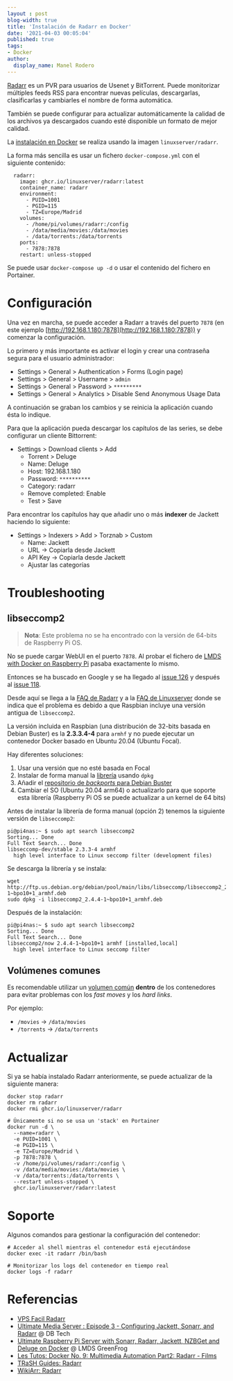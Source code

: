 ```yaml
---
layout : post
blog-width: true
title: 'Instalación de Radarr en Docker'
date: '2021-04-03 00:05:04'
published: true
tags:
- Docker
author:
  display_name: Manel Rodero
---
```


[Radarr](https://radarr.video/) es un PVR para usuarios de Usenet y BitTorrent. Puede monitorizar múltiples feeds RSS para encontrar nuevas películas, descargarlas, clasificarlas y cambiarles el nombre de forma automática.

También se puede configurar para actualizar automáticamente la calidad de los archivos ya descargados cuando esté disponible un formato de mejor calidad.

La [instalación en Docker](https://hub.docker.com/r/linuxserver/radarr) se realiza usando la imagen `linuxserver/radarr`.

La forma más sencilla es usar un fichero `docker-compose.yml` con el siguiente contenido:

```
  radarr:
    image: ghcr.io/linuxserver/radarr:latest
    container_name: radarr
    environment:
      - PUID=1001
      - PGID=115
      - TZ=Europe/Madrid
    volumes:
      - /home/pi/volumes/radarr:/config
      - /data/media/movies:/data/movies
      - /data/torrents:/data/torrents
    ports:
      - 7878:7878
    restart: unless-stopped
```

Se puede usar `docker-compose up -d` o usar el contenido del fichero en Portainer.

# Configuración

Una vez en marcha, se puede acceder a Radarr a través del puerto `7878` (en este ejemplo [http://192.168.1.180:7878](http://192.168.1.180:7878)) y comenzar la configuración.

Lo primero y más importante es activar el login y crear una contraseña segura para el usuario administrador:

* Settings > General > Authentication > Forms (Login page)
* Settings > General > Username > `admin`
* Settings > General > Password > `*********`
* Settings > General > Analytics > Disable Send Anonymous Usage Data

A continuación se graban los cambios y se reinicia la aplicación cuando ésta lo indique.

Para que la aplicación pueda descargar los capítulos de las series, se debe configurar un cliente Bittorrent:

* Settings > Download clients > Add
  * Torrent > Deluge
  * Name: Deluge
  * Host: 192.168.1.180
  * Password: `**********`
  * Category: radarr
  * Remove completed: Enable
  * Test > Save

Para encontrar los capítulos hay que añadir uno o más **indexer** de Jackett haciendo lo siguiente:

* Settings > Indexers > Add > Torznab > Custom
  * Name: Jackett
  * URL &rarr; Copiarla desde Jackett
  * API Key &rarr; Copiarla desde Jackett
  * Ajustar las categorías

# Troubleshooting

## libseccomp2

> **Nota**: Este problema no se ha encontrado con la versión de 64-bits de Raspberry Pi OS.

No se puede cargar WebUI en el puerto `7878`. Al probar el fichero de [LMDS with Docker on Raspberry Pi](https://greenfrognest.com/lmdsondocker.php) pasaba exactamente lo mismo.

Entonces se ha buscado en Google y se ha llegado al [issue 126](https://github.com/linuxserver/docker-radarr/issues/126) y después al [issue 118](https://github.com/linuxserver/docker-radarr/issues/118).

Desde aquí se llega a la [FAQ de Radarr](https://wiki.servarr.com/Radarr_FAQ#I_am_using_a_Pi_and_Raspbian_and_Radarr_will_not_launch) y a la [FAQ de Linuxserver](https://docs.linuxserver.io/faq#my-host-is-incompatible-with-images-based-on-ubuntu-focal) donde se indica que el problema es debido a que Raspbian incluye una versión antigua de `libseccomp2`.

La versión incluida en Raspbian (una distribución de 32-bits basada en Debian Buster) es la **2.3.3.4-4** para `armhf` y no puede ejecutar un contenedor Docker basado en Ubuntu 20.04 (Ubuntu Focal).

Hay diferentes soluciones:

1. Usar una versión que no esté basada en Focal
2. Instalar de forma manual la [librería](http://ftp.us.debian.org/debian/pool/main/libs/libseccomp) usando `dpkg`
3. Añadir el [repositorio de _backports_ para Debian Buster](https://github.com/linuxserver/docker-jellyfin/issues/71#issuecomment-733621693)
4. Cambiar el SO (Ubuntu 20.04 arm64) o actualizarlo para que soporte esta librería (Raspberry Pi OS se puede actualizar a un kernel de 64 bits)

Antes de instalar la librería de forma manual (opción 2) tenemos la siguiente versión de `libseccomp2`:

```
pi@pi4nas:~ $ sudo apt search libseccomp2
Sorting... Done
Full Text Search... Done
libseccomp-dev/stable 2.3.3-4 armhf
  high level interface to Linux seccomp filter (development files)
```

Se descarga la librería y se instala:

```
wget http://ftp.us.debian.org/debian/pool/main/libs/libseccomp/libseccomp2_2.4.4-1~bpo10+1_armhf.deb
sudo dpkg -i libseccomp2_2.4.4-1~bpo10+1_armhf.deb
```

Después de la instalación:

```
pi@pi4nas:~ $ sudo apt search libseccomp2
Sorting... Done
Full Text Search... Done
libseccomp2/now 2.4.4-1~bpo10+1 armhf [installed,local]
  high level interface to Linux seccomp filter

```

## Volúmenes comunes

Es recomendable utilizar un [volumen común](https://radarr.video/#downloads-v3-docker) **dentro** de los contenedores para evitar problemas con los _fast moves_ y los _hard links_.

Por ejemplo:

* `/movies` &rarr; `/data/movies`
* `/torrents` &rarr; `/data/torrents`

# Actualizar

Si ya se había instalado Radarr anteriormente, se puede actualizar de la siguiente manera:

```
docker stop radarr
docker rm radarr
docker rmi ghcr.io/linuxserver/radarr

# Únicamente si no se usa un 'stack' en Portainer
docker run -d \
  --name=radarr \
  -e PUID=1001 \
  -e PGID=115 \
  -e TZ=Europe/Madrid \
  -p 7878:7878 \
  -v /home/pi/volumes/radarr:/config \
  -v /data/media/movies:/data/movies \
  -v /data/torrents:/data/torrents \  
  --restart unless-stopped \
  ghcr.io/linuxserver/radarr:latest
```

# Soporte

Algunos comandos para gestionar la configuración del contenedor:

```
# Acceder al shell mientras el contenedor está ejecutándose
docker exec -it radarr /bin/bash

# Monitorizar los logs del contenedor en tiempo real
docker logs -f radarr
```

# Referencias

* [VPS Facil Radarr](https://vpsfacil.es/radarr/)
* [Ultimate Media Server : Episode 3 - Configuring Jackett, Sonarr, and Radarr](https://youtu.be/uvc4TnhVecA) @ DB Tech
* [Ultimate Raspberry Pi Server with Sonarr, Radarr, Jackett, NZBGet and Deluge on Docker](https://www.youtube.com/watch?v=oLxsSQIqOMw) @ LMDS GreenFrog
* [Les Tutos: Docker No. 9: Multimedia Automation Part2: Radarr - Films](https://www.youtube.com/watch?v=wwZ7o-eLvZg)
* [TRaSH Guides: Radarr](https://trash-guides.info/Radarr/)
* [WikiArr: Radarr](https://wiki.servarr.com/radarr)
